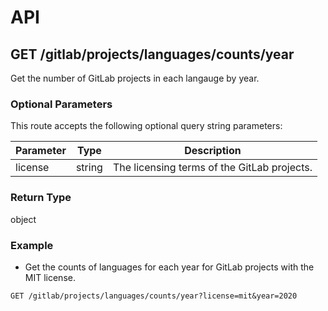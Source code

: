 # API

## GET /gitlab/projects/languages/counts/year

Get the number of GitLab projects in each langauge by year.

### Optional Parameters

This route accepts the following optional query string parameters:

| Parameter | Type | Description |
| --- | --- | --- |
| license | string | The licensing terms of the GitLab projects. |

### Return Type

object

### Example

- Get the counts of languages for each year for GitLab projects with the MIT license.
```
GET /gitlab/projects/languages/counts/year?license=mit&year=2020
```
